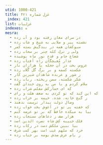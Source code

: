 ```yaml
---
utid: 1000-421
title: غزل شماره ۴۲۱
_index: 421
list: غزلیات
indexes: ه
mesra:
  - در سرای مغان رفته بود و آب زده
  - نشسته پیر و صلایی به شیخ و شاب زده
  - سبوکشان همه در بندگیش بسته کمر
  - ولی ز ترکِ کله چتر بر سحاب زده
  - شعاع جام و قدح نور ماه پوشیده
  - عذار مُغبچگان راه آفتاب زده
  - عروس بخت در آن حجله با هزاران ناز
  - شکسته کسمه و بر برگ گل گلاب زده
  - ز شور و عربده شاهدان شیرین کار
  - شکر شکسته، سمن ریخته، رباب زده
  - سلام کردم و با من به روی خندان گفت
  - که ای خمارکش مفلس شراب زده
  - که این کند که تو کردی به ضعف همّت و رای
  - ز گنج خانه، شده، خیمه بر خراب زده
  - وصال دولت بیدار ترسمت ندهند
  - که خفته یی تو در آغوش بخت خواب زده
  - بیا به میکده حافظ که بر تو عرضه کنم
  - هزار صف ز دعاهای مستجاب زده
  - فلک جنیبه کش شاه نصرت الدین است
  - بیا ببین ملکش دست در رکاب زده
  - خرد که ملهم غیب است بهر کسب شرف
  - ز بام عرش صدش بوسه بر جناب زده
---
```

